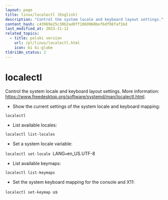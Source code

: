 ```yaml
---
layout: page
title: linux/localectl (English)
description: "Control the system locale and keyboard layout settings."
content_hash: c43969e25c30b2ad0ff1069960bef6df98faf1bd
last_modified_at: 2023-11-12
related_topics:
  - title: polski version
    url: /pl/linux/localectl.html
    icon: bi bi-globe
tldri18n_status: 2
---
```

# localectl

Control the system locale and keyboard layout settings.
More information: <https://www.freedesktop.org/software/systemd/man/localectl.html>.

- Show the current settings of the system locale and keyboard mapping:

`localectl`

- List available locales:

`localectl list-locales`

- Set a system locale variable:

`localectl set-locale `<span class="tldr-var badge badge-pill bg-dark-lm bg-white-dm text-white-lm text-dark-dm font-weight-bold">LANG</span>`=`<span class="tldr-var badge badge-pill bg-dark-lm bg-white-dm text-white-lm text-dark-dm font-weight-bold">en_US.UTF-8</span>

- List available keymaps:

`localectl list-keymaps`

- Set the system keyboard mapping for the console and X11:

`localectl set-keymap `<span class="tldr-var badge badge-pill bg-dark-lm bg-white-dm text-white-lm text-dark-dm font-weight-bold">us</span>
